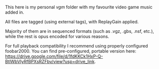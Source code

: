 This here is my personal <i>vgm</i> folder with my favourite video game music added in.

All files are tagged (using external tags), with ReplayGain applied.

Majority of them are in sequenced formats (such as .vgz, .gbs, .nsf, etc.), while the rest is opus encoded for various reasons.

For full playback compatibility I recommend using properly configured foobar2000. You can find pre-configured, portable version here: https://drive.google.com/file/d/1fdKKCk1HxP-Q-BtIWbVIyRfBPXsRZFbv/view?usp=drive_link.